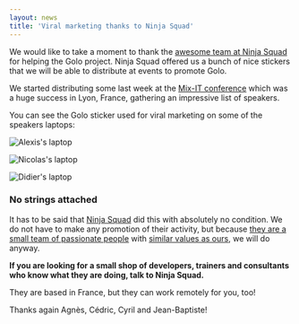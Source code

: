 ```yaml
---
layout: news
title: 'Viral marketing thanks to Ninja Squad'
---
```


We would like to take a moment to thank the [awesome team at Ninja Squad](http://ninja-squad.com/) for helping the Golo project. Ninja Squad offered us a bunch of nice stickers that we will be able to distribute at events to promote Golo.

We started distributing some last week at the [Mix-IT conference](http://www.mix-it.fr/) which was a huge success in Lyon, France, gathering an impressive list of speakers.

You can see the Golo sticker used for viral marketing on some of the speakers laptops:

![Alexis's laptop](http://farm8.staticflickr.com/7050/8689168816_9d88302181_z_d.jpg)

![Nicolas's laptop](http://farm8.staticflickr.com/7043/8688052113_a4ca24656c_z_d.jpg)

![Didier's laptop](http://farm8.staticflickr.com/7053/8689172360_4fdf5b4135_z_d.jpg)

### No strings attached

It has to be said that [Ninja Squad](http://ninja-squad.com/) did this with absolutely no condition. We do not have to make any promotion of their activity, but because [they are a small team of passionate people](http://ninja-squad.com/team) with [similar values as ours](http://ninja-squad.com/work), we will do anyway.

**If you are looking for a small shop of developers, trainers and consultants who know what they are doing, talk to Ninja Squad.**

They are based in France, but they can work remotely for you, too!

Thanks again Agnès, Cédric, Cyril and Jean-Baptiste!
